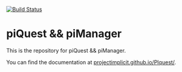 [![Build Status](https://travis-ci.org/ProjectImplicit/PIquest.svg?branch=master)](https://travis-ci.org/ProjectImplicit/PIquest)

# piQuest && piManager

This is the repository for piQuest && piManager.

You can find the documentation at [projectimplicit.github.io/PIquest/](projectimplicit.github.io/PIquest/).

